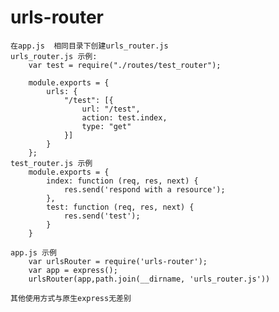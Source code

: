# urls-router
    在app.js  相同目录下创建urls_router.js
    urls_router.js 示例:
        var test = require("./routes/test_router");
        
        module.exports = {
            urls: {
                "/test": [{
                    url: "/test",
                    action: test.index,
                    type: "get"
                }]
            }
        };
    test_router.js 示例
        module.exports = {
            index: function (req, res, next) {
                res.send('respond with a resource');
            },
            test: function (req, res, next) {
                res.send('test');
            }
        }
        
    app.js 示例
        var urlsRouter = require('urls-router');
        var app = express();
        urlsRouter(app,path.join(__dirname, 'urls_router.js'))
    
    其他使用方式与原生express无差别